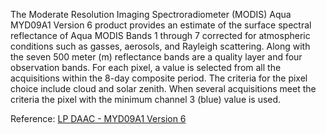 The Moderate Resolution Imaging Spectroradiometer (MODIS) Aqua MYD09A1 Version 6 product provides an estimate of the surface spectral reflectance of Aqua MODIS Bands 1 through 7 corrected for atmospheric conditions such as gasses, aerosols, and Rayleigh scattering. Along with the seven 500 meter (m) reflectance bands are a quality layer and four observation bands. For each pixel, a value is selected from all the acquisitions within the 8-day composite period. The criteria for the pixel choice include cloud and solar zenith. When several acquisitions meet the criteria the pixel with the minimum channel 3 (blue) value is used.

Reference: [LP DAAC - MYD09A1 Version 6](https://lpdaac.usgs.gov/products/myd09a1v006/)
